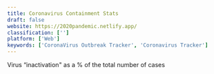 ```yaml
---
title: Coronavirus Containment Stats
draft: false 
website: https://2020pandemic.netlify.app/
classification: ['']
platform: ['Web']
keywords: ['CoronaVirus Outbreak Tracker', 'Coronavirus Tracker']
---
```

Virus “inactivation" as a % of the total number of cases